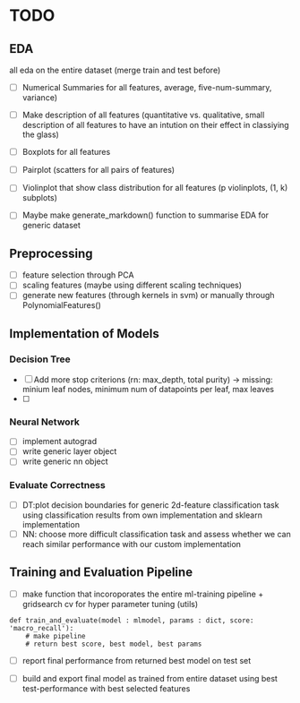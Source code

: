 # TODO 

## EDA
all eda on the entire dataset (merge train and test before)

- [ ] Numerical Summaries for all features, average, five-num-summary, variance)
- [ ] Make description of all features (quantitative vs. qualitative, small description of
      all features to have an intution on their effect in classiying the glass)
- [ ] Boxplots for all features 
- [ ] Pairplot (scatters for all pairs of features)
- [ ] Violinplot that show class distribution for all features (p violinplots, (1, k) subplots)

- [ ] Maybe make generate_markdown() function to summarise EDA for generic dataset 


## Preprocessing 
- [ ] feature selection through PCA 
- [ ] scaling features (maybe using different scaling techniques)
- [ ] generate new features (through kernels in svm) or manually through PolynomialFeatures()

## Implementation of Models

### Decision Tree
- [ ] Add more stop criterions (rn: max_depth, total purity)
      -> missing: minium leaf nodes, minimum num of datapoints per leaf, max leaves
- [ ] 

### Neural Network
- [ ] implement autograd
- [ ] write generic layer object
- [ ] write generic nn object

### Evaluate Correctness
- [ ] DT:plot decision boundaries for generic 2d-feature classification task using classification 
      results from own implementation and sklearn implementation
- [ ] NN: choose more difficult classification task and assess whether we can reach similar performance
      with our custom implementation 
 
## Training and Evaluation Pipeline
- [ ] make function that incoroporates the entire ml-training pipeline + gridsearch cv for hyper
      parameter tuning (utils)

```
def train_and_evaluate(model : mlmodel, params : dict, score: 'macro_recall'):
    # make pipeline
    # return best score, best model, best params
```

- [ ] report final performance from returned best model on test set
- [ ] build and export final model as trained from entire dataset using best test-performance with best
      selected features




